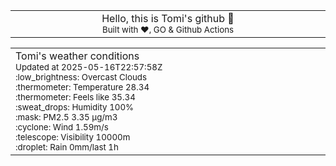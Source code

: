 
<div align="center">
<table>
<tbody>
<td align="center">
<img width="2000" height="0"><br>
Hello, this is Tomi's github 👋<br>
<sup>Built with ❤️, GO & Github Actions</sup><br>
<img width="2000" height="0">
</td>
</tbody>
</table>
</div>
<table>
<tbody>
<td align="left">
<img width="2000" height="0"><br>
Tomi's weather conditions<br>
<sup>Updated at 2025-05-16T22:57:58Z</sup><br>
<sup>:low_brightness: Overcast Clouds</sup><br>
<sup>:thermometer: Temperature 28.34 </sup><br>
<sup>:thermometer: Feels like 35.34</sup><br>
<sup>:sweat_drops: Humidity 100%</sup><br>
<sup>:mask: PM2.5 3.35 μg/m3</sup><br>
<sup>:cyclone: Wind 1.59m/s </sup><br>
<sup>:telescope: Visibility 10000m </sup><br>
<sup>:droplet: Rain 0mm/last 1h </sup><br>
<img width="2000" height="0">
</td>
<td align="left">
<img width="2000" height="0"><br>
<br>
<img width="2000" height="0">
</td>
</tbody>
</table>
</div>
    